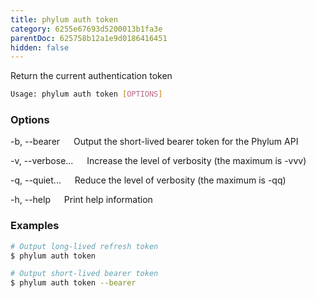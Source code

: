 ```yaml
---
title: phylum auth token
category: 6255e67693d5200013b1fa3e
parentDoc: 625758b12a1e9d0186416451
hidden: false
---
```


Return the current authentication token

```sh
Usage: phylum auth token [OPTIONS]
```

### Options

-b, --bearer
&emsp; Output the short-lived bearer token for the Phylum API

-v, --verbose...
&emsp; Increase the level of verbosity (the maximum is -vvv)

-q, --quiet...
&emsp; Reduce the level of verbosity (the maximum is -qq)

-h, --help
&emsp; Print help information

### Examples

```sh
# Output long-lived refresh token
$ phylum auth token

# Output short-lived bearer token
$ phylum auth token --bearer
```
